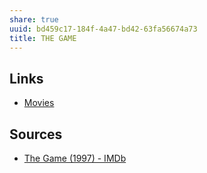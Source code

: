```yaml
---
share: true
uuid: bd459c17-184f-4a47-bd42-63fa56674a73
title: THE GAME
---
```

## Links

* [Movies](/67e55d56-5eac-48d2-890f-04fc0a970d02)

## Sources

* [The Game (1997) - IMDb](https://www.imdb.com/title/tt0119174/)